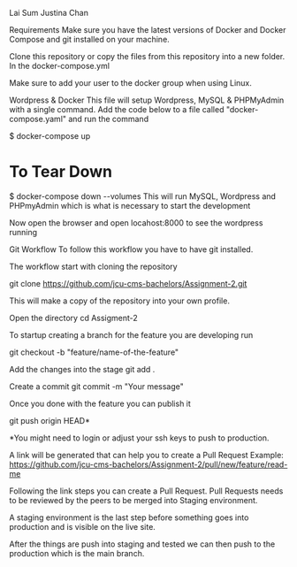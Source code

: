 
Lai Sum Justina Chan


Requirements
Make sure you have the latest versions of Docker and Docker Compose and git installed on your machine.

Clone this repository or copy the files from this repository into a new folder. In the docker-compose.yml

Make sure to add your user to the docker group when using Linux.

Wordpress & Docker
This file will setup Wordpress, MySQL & PHPMyAdmin with a single command. Add the code below to a file called "docker-compose.yaml" and run the command

$ docker-compose up

# To Tear Down
$ docker-compose down --volumes
This will run MySQL, Wordpress and PHPmyAdmin which is what is necessary to start the development

Now open the browser and open locahost:8000 to see the wordpress running

Git Workflow
To follow this workflow you have to have git installed.

The workflow start with cloning the repository

git clone https://github.com/jcu-cms-bachelors/Assignment-2.git

This will make a copy of the repository into your own profile.

Open the directory cd Assigment-2

To startup creating a branch for the feature you are developing run

git checkout -b "feature/name-of-the-feature"

Add the changes into the stage git add .

Create a commit git commit -m "Your message"

Once you done with the feature you can publish it

git push origin HEAD*

*You might need to login or adjust your ssh keys to push to production.

A link will be generated that can help you to create a Pull Request Example: https://github.com/jcu-cms-bachelors/Assignment-2/pull/new/feature/read-me

Following the link steps you can create a Pull Request. Pull Requests needs to be reviewed by the peers to be merged into Staging environment.

A staging environment is the last step before something goes into production and is visible on the live site.

After the things are push into staging and tested we can then push to the production which is the main branch.
